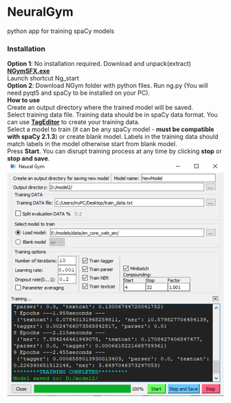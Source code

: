 # NeuralGym
python app for training spaCy models
### Installation
**Option 1**: No installation required.
Download and unpack(extract) [**NGymSFX.exe**](https://github.com/d5555/NeuralGym/raw/master/NGymSFX.exe)<br/>
Launch shortcut Ng_start <br/>
**Option 2**: Download NGym folder with python files. Run ng.py (You will need pyqt5 and spaCy to be installed on your PC).<br/>
**How to use**<br/>
Create an output directory where the trained model will be saved.<br/>
Select training data file. Training data should be in spaCy data format. You can use [**TagEditor**](https://github.com/d5555/TagEditor) to create your training data.<br/>
Select a model to train (it can be any spaCy model - **must be compatible with spaCy 2.1.3**) or create blank model. Labels in the training data should match labels in the model otherwise start from blank model.<br/>
Press **Start**. You can disrupt training process at any time by clicking **stop** or **stop and save**. 
![alt text](https://github.com/d5555/NeuralGym/blob/master/NGym.png)
